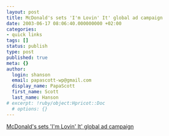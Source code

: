 ```yaml
---
layout: post
title: McDonald's sets 'I'm Lovin' It' global ad campaign
date: 2003-06-17 08:06:40.000000000 +02:00
categories:
- quick links
tags: []
status: publish
type: post
published: true
meta: {}
author:
  login: shanson
  email: papascott-wp@gmail.com
  display_name: PapaScott
  first_name: Scott
  last_name: Hanson
# excerpt: !ruby/object:Hpricot::Doc
  # options: {}
---
```

<p><a title="from their German ad agency" href="http://uktop100.reuters.com/latest/McDonalds/top10/default.asp">McDonald's sets 'I'm Lovin' It' global ad campaign</a></p>
